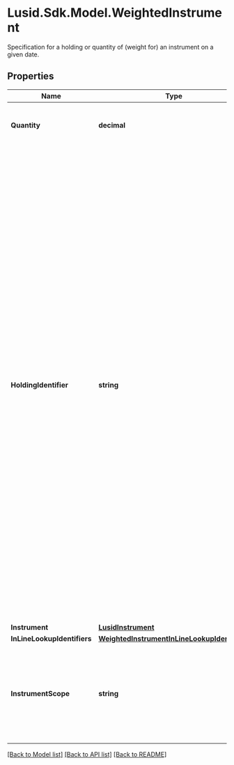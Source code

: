 # Lusid.Sdk.Model.WeightedInstrument
Specification for a holding or quantity of (weight for) an instrument on a given date.

## Properties

Name | Type | Description | Notes
------------ | ------------- | ------------- | -------------
**Quantity** | **decimal** | The quantity of the instrument that is owned. | [optional] 
**HoldingIdentifier** | **string** | Identifier for the instrument.  For a single, unique trade or transaction this can be thought of as equivalent to the transaction identifier, or  a composite of the sub-holding keys for a regular sub-holding. When there are multiple transactions sharing the same underlying instrument  such as purchase of shares on multiple dates where tax implications are different this would not be the case.    In an inlined aggregation request if this is wanted to identify a line item, it can be specified in the set of aggregation keys given on the aggregation  request that accompanies the set of weighted instruments. | [optional] 
**Instrument** | [**LusidInstrument**](LusidInstrument.md) |  | [optional] 
**InLineLookupIdentifiers** | [**WeightedInstrumentInLineLookupIdentifiers**](WeightedInstrumentInLineLookupIdentifiers.md) |  | [optional] 
**InstrumentScope** | **string** | The scope in which to resolve the instrument, if no inlined definition is provided.  If left empty, the default scope will be used. | [optional] 

[[Back to Model list]](../README.md#documentation-for-models) [[Back to API list]](../README.md#documentation-for-api-endpoints) [[Back to README]](../README.md)

